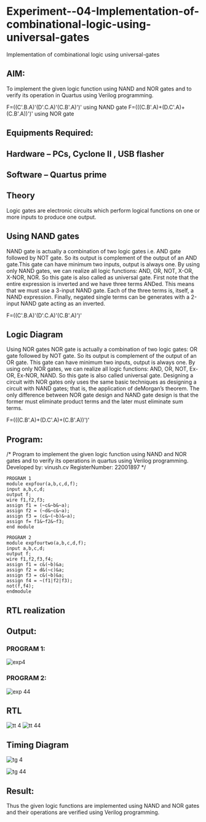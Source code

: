 # Experiment--04-Implementation-of-combinational-logic-using-universal-gates
Implementation of combinational logic using universal-gates
 
## AIM:
To implement the given logic function using NAND and NOR gates and to verify its operation in Quartus using Verilog programming.

F=((C'.B.A)'(D'.C.A)'(C.B'.A)')' using NAND gate
F=(((C.B'.A)+(D.C'.A)+(C.B'.A))')' using NOR gate
## Equipments Required:
## Hardware – PCs, Cyclone II , USB flasher
## Software – Quartus prime


## Theory
Logic gates are electronic circuits which perform logical functions on one or more inputs to produce one output. 

## Using NAND gates
NAND gate is actually a combination of two logic gates i.e. AND gate followed by NOT gate. So its output is complement of the output of an AND gate.This gate can have minimum two inputs, output is always one. By using only NAND gates, we can realize all logic functions: AND, OR, NOT, X-OR, X-NOR, NOR. So this gate is also called as universal gate. First note that the entire expression is inverted and we have three terms ANDed. This means that we must use a 3-input NAND gate. Each of the three terms is, itself, a NAND expression. Finally, negated single terms can be generates with a 2-input NAND gate acting as an inverted.

F=((C'.B.A)'(D'.C.A)'(C.B'.A)')'

## Logic Diagram

Using NOR gates
NOR gate is actually a combination of two logic gates: OR gate followed by NOT gate. So its output is complement of the output of an OR gate. This gate can have minimum two inputs, output is always one. By using only NOR gates, we can realize all logic functions: AND, OR, NOT, Ex-OR, Ex-NOR, NAND. So this gate is also called universal gate. Designing a circuit with NOR gates only uses the same basic techniques as designing a circuit with NAND gates; that is, the application of deMorgan’s theorem. The only difference between NOR gate design and NAND gate design is that the former must eliminate product terms and the later must eliminate sum terms.

F=(((C.B'.A)+(D.C'.A)+(C.B'.A))')'


## Program:
/*
Program to implement the given logic function using NAND and NOR gates and to verify its operations in quartus using Verilog programming.
Developed by: vinush.cv 
RegisterNumber: 22001897
*/
```
PROGRAM 1
module expfour(a,b,c,d,f);
input a,b,c,d;
output f;
wire f1,f2,f3;
assign f1 = (~c&~b&~a);
assign f2 = (~d&~c&~a);
assign f3 = (c&~(~b)&~a);
assign f= f1&~f2&~f3;
end module

PROGRAM 2
module expfourtwo(a,b,c,d,f);
input a,b,c,d;
output f;
wire f1,f2,f3,f4;
assign f1 = c&(~b)&a;
assign f2 = d&(~c)&a;
assign f3 = c&(~b)&a;
assign f4 = ~(f1|f2|f3);
not(f,f4);
endmodule
```
## RTL realization

## Output:
### PROGRAM 1:
![exp4](https://user-images.githubusercontent.com/113975318/211571758-cbc14a02-db4b-4473-8479-d9446dae496b.png)
### PROGRAM 2:
![exp 44](https://user-images.githubusercontent.com/113975318/211571876-f75e2d6a-7362-4608-ace6-8cb72a07b3e8.png)

## RTL
![tt 4](https://user-images.githubusercontent.com/113975318/211571995-ee78ea54-1246-485e-9714-8853cb8c2a65.png)
![tt 44](https://user-images.githubusercontent.com/113975318/211572014-8e6c9718-c10f-4c8e-becf-6b5980a59b6c.png)

## Timing Diagram
![tg 4](https://user-images.githubusercontent.com/113975318/211572049-a77f66a6-6f17-47f4-86f4-9137c93c764a.png)

![tg 44](https://user-images.githubusercontent.com/113975318/211572070-9d3d6fd2-1432-4ab3-b542-1f44276dcbdd.png)

## Result:
Thus the given logic functions are implemented using NAND and NOR gates and their operations are verified using Verilog programming.
